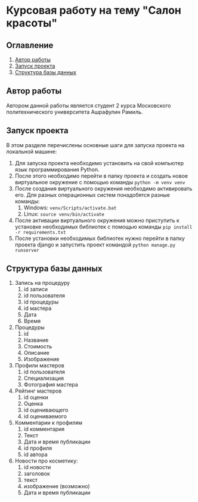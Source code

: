 # Курсовая работу на тему "Салон красоты"
## Оглавление
1. [Автор работы](#Автор-работы)
2. [Запуск проекта](#Запуск-проекта)
3. [Структура базы данных](#Структура-базы-данных)
## Автор работы
Автором данной работы является студент 2 курса Московского политехнического университета Ашрафулин Рамиль.
## Запуск проекта
В этом разделе перечислены основные шаги для запуска проекта на локальной машине:
1. Для запуска проекта необходимо установить на свой компьютер язык программирования Python.
2. После этого необходимо перейти в папку проекта и создать новое виртуальное окружение с помощью команды `python -m venv venv`
3. После создания виртуального окружения необходимо активировать его. Для разных операционных систем понадобятся разные команды:
	1. Windows: `venv/Scripts/activate.bat`
	2. Linux: `source venv/bin/activate`
4. После активации виртуального окружения можно приступить к установке необходимых библиотек с помощью команды `pip install -r requirements.txt`
5. После установки необходимых библиотек нужно перейти в папку проекта django и запустить проект командой `python manage.py runserver`
## Структура базы данных
1. Запись на процедуру
	1. id записи
	2. id пользователя
	3. id процедуры
	4. id мастера
	5. Дата
	6. Время
2. Процедуры
	1. id
	2. Название
	3. Стоимость
	4. Описание
	5. Изображение
3. Профили мастеров
	1. id пользователя
	2. Специализация
	3. Фотография мастера
4. Рейтинг мастеров
	1. id оценки
	2. Оценка
	3. id оценивающего
	4. id оцениваемого
5. Комментарии к профилям
	1. id комментария
	2. Текст
	3. Дата и время публикации
	4. id профиля
	5. id автора
6. Новости про косметику:
	1. id новости
	2. заголовок
	3. текст
	4. изображение (возможно)
	5. Дата и время публикации